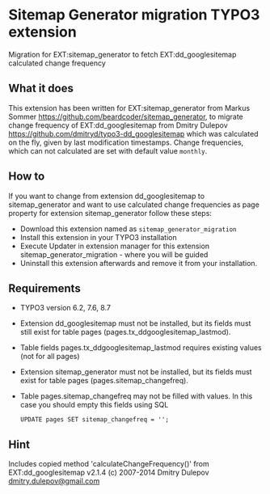 # Sitemap Generator migration TYPO3 extension

Migration for EXT:sitemap_generator to fetch EXT:dd_googlesitemap calculated change frequency

## What it does

This extension has been written for EXT:sitemap_generator from Markus Sommer
https://github.com/beardcoder/sitemap_generator,
to migrate change frequency of EXT:dd_googlesitemap from Dmitry Dulepov 
https://github.com/dmitryd/typo3-dd_googlesitemap
which was calculated on the fly, given by last modification timestamps.
Change frequencies, which can not calculated are set with default value `monthly`.

## How to

If you want to change from extension dd_googlesitemap to sitemap_generator
and want to use calculated change frequencies as page property for extension sitemap_generator follow these steps:
- Download this extension named as `sitemap_generator_migration`
- Install this extension in your TYPO3 installation
- Execute Updater in extension manager for this extension sitemap_generator_migration - where you will be guided
- Uninstall this extension afterwards and remove it from your installation. 

## Requirements

- TYPO3 version 6.2, 7.6, 8.7
- Extension dd_googlesitemap must not be installed, but its fields must still exist for table pages (pages.tx_ddgooglesitemap_lastmod).
- Table fields pages.tx_ddgooglesitemap_lastmod requires existing values (not for all pages)
- Extension sitemap_generator must not be installed, but its fields must exist for table pages (pages.sitemap_changefreq).
- Table pages.sitemap_changefreq may not be filled with values. In this case you should empty this fields using SQL

    `UPDATE pages SET sitemap_changefreq = '';`

## Hint

Includes copied method 'calculateChangeFrequency()' from EXT:dd_googlesitemap v2.1.4
(c) 2007-2014 Dmitry Dulepov <dmitry.dulepov@gmail.com>
